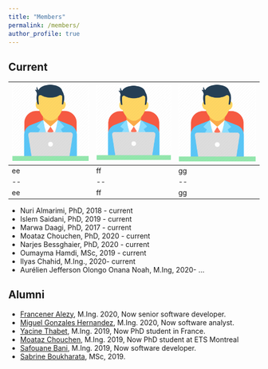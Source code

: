 ```yaml
---
title: "Members"
permalink: /members/
author_profile: true
---
```


## Current

![Nuri Almarimi](images/20-512.webp)|![Nuri Almarimi](images/20-512.webp)|![Nuri Almarimi](images/20-512.webp)
--|--|--
ee|ff|gg
--|--|--
ee|ff|gg

  - Nuri Almarimi, PhD, 2018 - current
  - Islem Saidani, PhD, 2019 - current
  - Marwa Daagi, PhD, 2017 - current
  - Moataz Chouchen, PhD, 2020 - current
  - Narjes Bessghaier, PhD, 2020 - current
  - Oumayma Hamdi, MSc, 2019 - current
  - Ilyas Chahid, M.Ing., 2020- current
  - Aurélien Jefferson Olongo Onana Noah, M.Ing, 2020- ...


## Alumni
 - [Francener Alezy](https://github.com/alezyy), M.Ing. 2020, Now senior software developer.
 - [Miguel Gonzales Hernandez](https://www.linkedin.com/in/miguel-gonzales-805801131/), M.Ing. 2020, Now software analyst.
 - [Yacine Thabet](https://www.linkedin.com/in/yacine-thabet/?originalSubdomain=ca), M.Ing. 2019, Now PhD student in France.
 - [Moataz Chouchen](https://www.linkedin.com/in/moataz-chouchen/), M.Ing. 2019, Now PhD student at ETS Montreal
 - [Safouane Bani](https://ca.linkedin.com/in/safouen-bani-1a1665106), M.Ing. 2019, Now software developer.
 - [Sabrine Boukharata](https://www.linkedin.com/in/sabrine-boukharata-aa452396/?originalSubdomain=tn), MSc, 2019. 
  



